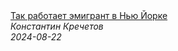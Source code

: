 <!--2024-08-22 09:00:06-->
<div class="yb">
  <a class="nodecor" href="/posts.html?rabota/tak_rabotaet_emigrant_v_nju_jorke">
    <img class="preview" data-videoid="8FWXzpGfd7A" src="https://i1.ytimg.com/vi/8FWXzpGfd7A/hqdefault.jpg" align="middle" alt="">
  </a>
  <div class="inlbl text">
    <a class="nodecor" href="/posts.html?rabota/tak_rabotaet_emigrant_v_nju_jorke">Так работает эмигрант в Нью Йорке</a><br>
    <i class="smaller2">Константин Кречетов</i><br>
    <i class="smaller3">2024-08-22</i>
  </div>
</div>
